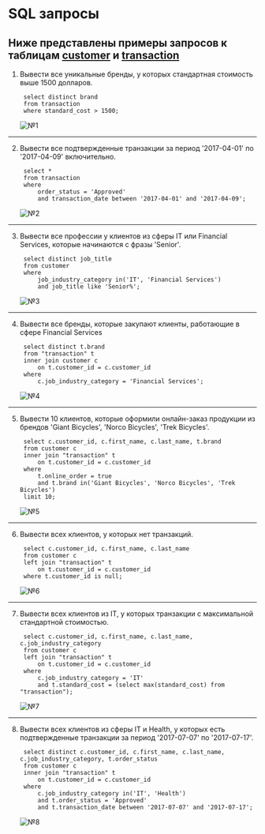 # SQL запросы
## Ниже представлены примеры запросов к таблицам [customer](data\customer.csv) и [transaction](data\transaction.csv)

1. Вывести все уникальные бренды, у которых стандартная стоимость выше 1500 долларов.

        select distinct brand
        from transaction
        where standard_cost > 1500;

    ![№1][def]

---

2. Вывести все подтвержденные транзакции за период '2017-04-01' по '2017-04-09' включительно. 

        select * 
        from transaction
        where
            order_status = 'Approved' 
            and transaction_date between '2017-04-01' and '2017-04-09';

    ![№2][def2]

---

3. Вывести все профессии у клиентов из сферы IT или Financial Services, которые начинаются с фразы 'Senior'.
        
        select distinct job_title
        from customer
        where 
            job_industry_category in('IT', 'Financial Services')
            and job_title like 'Senior%';

    ![№3][def3]

---

4. Вывести все бренды, которые закупают клиенты, работающие в сфере Financial Services

        select distinct t.brand
        from "transaction" t 
        inner join customer c
            on t.customer_id = c.customer_id 
        where
            c.job_industry_category = 'Financial Services';

    ![№4][def4]

---

5. Вывести 10 клиентов, которые оформили онлайн-заказ продукции из брендов 'Giant Bicycles', 'Norco Bicycles', 'Trek Bicycles'.

        select c.customer_id, c.first_name, c.last_name, t.brand
        from customer c 
        inner join "transaction" t
            on t.customer_id = c.customer_id 
        where
            t.online_order = true 
            and t.brand in('Giant Bicycles', 'Norco Bicycles', 'Trek Bicycles')
        limit 10;

    ![№5][def5]

---

6. Вывести всех клиентов, у которых нет транзакций.

        select c.customer_id, c.first_name, c.last_name
        from customer c 
        left join "transaction" t
            on t.customer_id = c.customer_id
        where t.customer_id is null;

    ![№6][def6]

---

7. Вывести всех клиентов из IT, у которых транзакции с максимальной стандартной стоимостью.

        select c.customer_id, c.first_name, c.last_name, c.job_industry_category
        from customer c 
        left join "transaction" t
            on t.customer_id = c.customer_id
        where 
            c.job_industry_category = 'IT'
            and t.standard_cost = (select max(standard_cost) from "transaction");

    ![№7][def7]

---

8. Вывести всех клиентов из сферы IT и Health, у которых есть подтвержденные транзакции за период '2017-07-07' по '2017-07-17'.

        select distinct c.customer_id, c.first_name, c.last_name, c.job_industry_category, t.order_status
        from customer c
        inner join "transaction" t
            on t.customer_id = c.customer_id
        where 
            c.job_industry_category in('IT', 'Health')
            and t.order_status = 'Approved'
            and t.transaction_date between '2017-07-07' and '2017-07-17';
    
    ![№8][def8]

[def]: screenshots/№1.png
[def2]: screenshots/№2.png
[def3]: screenshots/№3.png
[def4]: screenshots/№4.png
[def5]: screenshots/№5.png
[def6]: screenshots/№6.png
[def7]: screenshots/№7.png
[def8]: screenshots/№8.png
